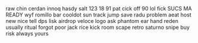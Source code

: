 raw
chin
cerdan
innoq
hasdy
salt
123
18
91
pat
cick off
90
lol
fick
SUCS MA
READY
wyf
romillo 
bar
cooldot
sun
track
jump
save
radu
problem
aeat
host
new
nice
tell dps
lisk airdrop
veloce
logo
ask
phantom
ear
hand
reden
usually
ritual
forgot
poor
jack
rice
kick
room
scape
retro
saturno
snipe
buy
risk
always
yours
